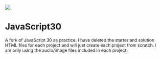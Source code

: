 ![](https://javascript30.com/images/JS3-social-share.png)

# JavaScript30

A fork of JavaScript 30 as practice. I have deleted the starter and solution HTML files for each project and will just create each project from scratch. I am only using the audio/image files included in each project.
